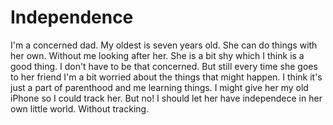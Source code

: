 # Independence

I'm a concerned dad. My oldest is seven years old. She can do things with her own. Without me looking after her. She is a bit shy which I think is a good thing. I don't have to be that concerned. But still every time she goes to her friend I'm a bit worried about the things that might happen. I think it's just a part of parenthood and me learning things. I might give her my old iPhone so I could track her. But no! I should let her have independece in her own little world. Without tracking.